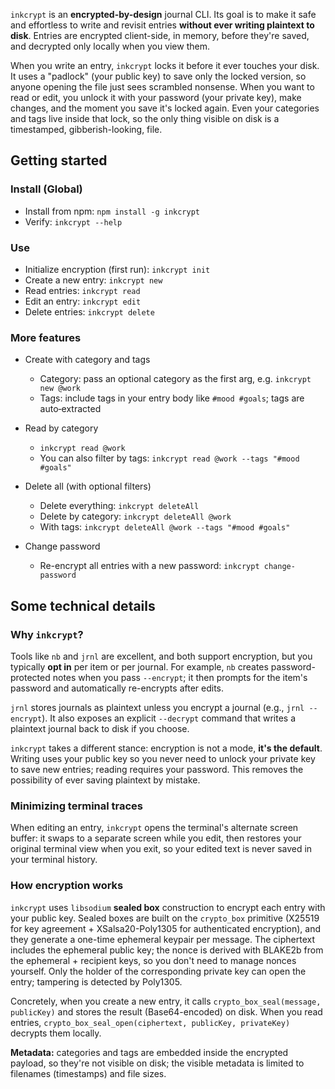 `inkcrypt` is an **encrypted-by-design** journal CLI. Its goal is to make it safe and effortless to write and revisit entries **without ever writing plaintext to disk**. Entries are encrypted client-side, in memory, before they're saved, and decrypted only locally when you view them.

When you write an entry, `inkcrypt` locks it before it ever touches your disk. It uses a "padlock" (your public key) to save only the locked version, so anyone opening the file just sees scrambled nonsense. When you want to read or edit, you unlock it with your password (your private key), make changes, and the moment you save it's locked again. Even your categories and tags live inside that lock, so the only thing visible on disk is a timestamped, gibberish-looking, file.

## Getting started

### Install (Global)

- Install from npm: `npm install -g inkcrypt`
- Verify: `inkcrypt --help`

### Use 

- Initialize encryption (first run): `inkcrypt init`
- Create a new entry: `inkcrypt new`
- Read entries: `inkcrypt read`
- Edit an entry: `inkcrypt edit`
- Delete entries: `inkcrypt delete`

### More features

- Create with category and tags
  - Category: pass an optional category as the first arg, e.g. `inkcrypt new @work`
  - Tags: include tags in your entry body like `#mood #goals`; tags are auto‑extracted

- Read by category
  - `inkcrypt read @work`
  - You can also filter by tags: `inkcrypt read @work --tags "#mood #goals"`

- Delete all (with optional filters)
  - Delete everything: `inkcrypt deleteAll`
  - Delete by category: `inkcrypt deleteAll @work`
  - With tags: `inkcrypt deleteAll @work --tags "#mood #goals"`

- Change password
  - Re-encrypt all entries with a new password: `inkcrypt change-password`

## Some technical details

### Why `inkcrypt`?

Tools like `nb` and `jrnl` are excellent, and both support encryption, but you typically **opt in** per item or per journal. For example, `nb` creates password-protected notes when you pass `--encrypt`; it then prompts for the item's password and automatically re-encrypts after edits.

`jrnl` stores journals as plaintext unless you encrypt a journal (e.g., `jrnl --encrypt`). It also exposes an explicit `--decrypt` command that writes a plaintext journal back to disk if you choose.

`inkcrypt` takes a different stance: encryption is not a mode, **it's the default**. Writing uses your public key so you never need to unlock your private key to save new entries; reading requires your password. This removes the possibility of ever saving plaintext by mistake.

### Minimizing terminal traces

When editing an entry, `inkcrypt` opens the terminal's alternate screen buffer: it swaps to a separate screen while you edit, then restores your original terminal view when you exit, so your edited text is never saved in your terminal history. 

### How encryption works

`inkcrypt` uses `libsodium` **sealed box** construction to encrypt each entry with your public key. Sealed boxes are built on the `crypto_box` primitive (X25519 for key agreement + XSalsa20-Poly1305 for authenticated encryption), and they generate a one-time ephemeral keypair per message. The ciphertext includes the ephemeral public key; the nonce is derived with BLAKE2b from the ephemeral + recipient keys, so you don't need to manage nonces yourself. Only the holder of the corresponding private key can open the entry; tampering is detected by Poly1305.

Concretely, when you create a new entry, it calls `crypto_box_seal(message, publicKey)` and stores the result (Base64-encoded) on disk. When you read entries, `crypto_box_seal_open(ciphertext, publicKey, privateKey)` decrypts them locally.

**Metadata:** categories and tags are embedded inside the encrypted payload, so they're not visible on disk; the visible metadata is limited to filenames (timestamps) and file sizes.